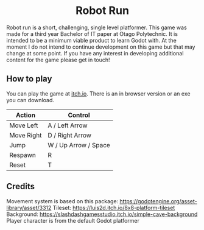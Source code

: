 <h1 align="center"> Robot Run </h1>

Robot run is a short, challenging, single level platformer. This game was made for a third year Bachelor of IT paper at Otago Polytechnic. It is intended to be a minimum viable product to learn Godot with. At the moment I do not intend to continue development on this game but that may change at some point. If you have any interest in developing additional content for the game please get in touch!

## How to play

You can play the game at [itch.io](https://pbwiseman.itch.io/robot-run). There is an in browser version or an exe you can download.

| Action | Control |
|-|-|
| Move Left | A / Left Arrow | 
| Move Right | D / Right Arrow | 
| Jump | W / Up Arrow / Space | 
| Respawn | R |
| Reset | T |

## Credits

Movement system is based on this package: https://godotengine.org/asset-library/asset/3312
Tileset: https://luis2d.itch.io/8x8-platform-tileset
Background: https://slashdashgamesstudio.itch.io/simple-cave-background
Player character is from the default Godot platformer
